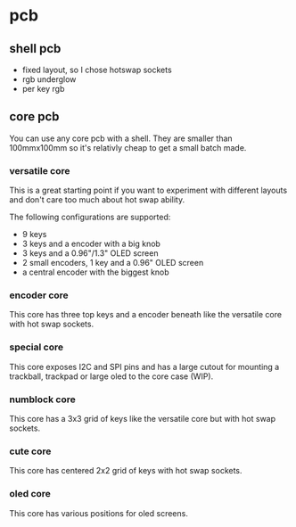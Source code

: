 # pcb

## shell pcb

- fixed layout, so I chose hotswap sockets
- rgb underglow
- per key rgb

## core pcb

You can use any core pcb with a shell. They are smaller than 100mmx100mm so it's relativly cheap to get a small batch made.

### versatile core

This is a great starting point if you want to experiment with different layouts and don't care too much about hot swap ability.

The following configurations are supported:
- 9 keys
- 3 keys and a encoder with a big knob
- 3 keys and a 0.96"/1.3" OLED screen
- 2 small encoders, 1 key and a 0.96" OLED screen
- a central encoder with the biggest knob

### encoder core

This core has three top keys and a encoder beneath like the versatile core with hot swap sockets.

### special core

This core exposes I2C and SPI pins and has a large cutout for mounting a trackball, trackpad or large oled to the core case (WIP).

### numblock core

This core has a 3x3 grid of keys like the versatile core but with hot swap sockets.

### cute core

This core has centered 2x2 grid of keys with hot swap sockets.

### oled core

This core has various positions for oled screens.
